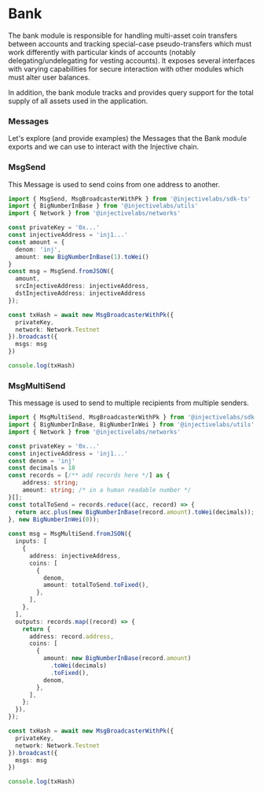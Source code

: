 # Bank

The bank module is responsible for handling multi-asset coin transfers between accounts and tracking special-case pseudo-transfers which must work differently with particular kinds of accounts (notably delegating/undelegating for vesting accounts). It exposes several interfaces with varying capabilities for secure interaction with other modules which must alter user balances.

In addition, the bank module tracks and provides query support for the total supply of all assets used in the application.

### Messages

Let's explore (and provide examples) the Messages that the Bank module exports and we can use to interact with the Injective chain.

### MsgSend

This Message is used to send coins from one address to another.

```ts
import { MsgSend, MsgBroadcasterWithPk } from '@injectivelabs/sdk-ts'
import { BigNumberInBase } from '@injectivelabs/utils'
import { Network } from '@injectivelabs/networks'

const privateKey = '0x...'
const injectiveAddress = 'inj1...'
const amount = {
  denom: 'inj',
  amount: new BigNumberInBase(1).toWei()
}
const msg = MsgSend.fromJSON({
  amount,
  srcInjectiveAddress: injectiveAddress,
  dstInjectiveAddress: injectiveAddress
});

const txHash = await new MsgBroadcasterWithPk({
  privateKey,
  network: Network.Testnet
}).broadcast({
  msgs: msg
})

console.log(txHash)
```

### MsgMultiSend

This message is used to send to multiple recipients from multiple senders.&#x20;

```typescript
import { MsgMultiSend, MsgBroadcasterWithPk } from '@injectivelabs/sdk-ts'
import { BigNumberInBase, BigNumberInWei } from '@injectivelabs/utils'
import { Network } from '@injectivelabs/networks'

const privateKey = '0x...'
const injectiveAddress = 'inj1...'
const denom = 'inj'
const decimals = 18
const records = [/** add records here */] as {
    address: string;
    amount: string; /* in a human readable number */
}[];
const totalToSend = records.reduce((acc, record) => {
  return acc.plus(new BigNumberInBase(record.amount).toWei(decimals));
}, new BigNumberInWei(0));
  
const msg = MsgMultiSend.fromJSON({
  inputs: [
    {
      address: injectiveAddress,
      coins: [
        {
          denom,
          amount: totalToSend.toFixed(),
        },
      ],
    },
  ],
  outputs: records.map((record) => {
    return {
      address: record.address,
      coins: [
        {
          amount: new BigNumberInBase(record.amount)
            .toWei(decimals)
            .toFixed(),
          denom,
        },
      ],
    };
  }),
});

const txHash = await new MsgBroadcasterWithPk({
  privateKey,
  network: Network.Testnet
}).broadcast({
  msgs: msg
})

console.log(txHash)
```
